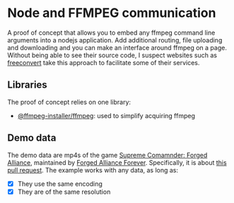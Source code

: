 
# Node and FFMPEG communication

A proof of concept that allows you to embed any ffmpeg command line arguments into a nodejs application. Add additional routing, file uploading and downloading and you can make an interface around ffmpeg on a page. Without being able to see their source code, I suspect websites such as [freeconvert](https://www.freeconvert.com/mp4-to-mp3) take this approach to facilitate some of their services.

## Libraries

The proof of concept relies on one library:

- [@ffmpeg-installer/ffmpeg](https://www.npmjs.com/package/@ffmpeg-installer/ffmpeg): used to simplify acquiring ffmpeg

## Demo data

The demo data are mp4s of the game [Supreme Comamnder: Forged Alliance](https://steamcommunity.com/app/9420), maintained by [Forged Alliance Forever](https://www.faforever.com/). Specifically, it is about [this pull request](https://github.com/FAForever/fa/pull/4040). The example works with any data, as long as:

- [x] They use the same encoding
- [x] They are of the same resolution
